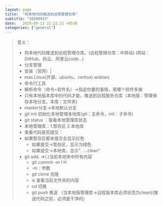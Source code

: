 ```yaml
---
layout: page
title:  "将本地代码推送到远程管理仓库"
subtitle: "20200913"
date:   2020-09-13 21:21:21 +0530
categories: ["general"]
---
```


>  意义：
> - 将本地代码推送到远程管理仓库。(远程管理仓库：中转站) (网站：GitHub、码云、阿里云code...)
> - 分支管理
> - 安装（官网）|
> -  mas Linux(开源、ubuntu、centos) widows
> - 命令行工具
> - 解析命令（命令=软件名）->指定你要的事情，用哪个软件多做
> - 只有本地版本库中的代码才能，推送到远程服务仓库（本地版：管理保存本地分支。本库：文件夹)
> - master分支->本地默认分支
> - git init 初始化本地管理本地库(git：主命令，init：子命令)
> - git status ：查看本地管理库状态
> - 本地管理库：1.暂存区 2.本地库
> - 查看代码是否提交：
> - 如果暂存区都未提交会显示红色
>     - 如果提交->暂存区，显示为绿色
>     - 如果提交->本地库，显示”. ....clean"
> - git add. =>(.)当前本地夹中所有内容
>     - git commit -m I H
>     - -m：参数
>     - git clone 克隆
>     - is 查看当前文件夹的内容
>     - cd 切换
>     - git push 推送  （当本地版管理库->远程版本库必须状态为clean)(推送代码之前，必须是干净的）